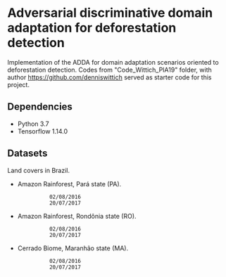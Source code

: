 # Adversarial discriminative domain adaptation for deforestation detection

Implementation of the ADDA for domain adaptation scenarios oriented to deforestation detection. Codes from 
"Code_Wittich_PIA19" folder, with author https://github.com/denniswittich served as starter code for this project.

## Dependencies

- Python 3.7
- Tensorflow 1.14.0

## Datasets
Land covers in Brazil.
- Amazon Rainforest, Pará state (PA).

                02/08/2016
                20/07/2017
- Amazon Rainforest, Rondônia state (RO).
                
                02/08/2016
                20/07/2017
- Cerrado Biome, Maranhão state (MA).
                
                02/08/2016
                20/07/2017
